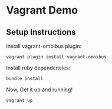 Vagrant Demo
============

Setup Instructions
------------------

Install vagrant-ombibus plugin:

    vagrant plugin install vagrant-omnibus

Install ruby dependencies:

    bundle install

Now, Get it up and running!

    vagrant up
